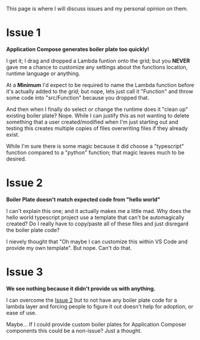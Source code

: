 This page is where I will discuss issues and my personal opinion on them.
# Issue 1
**Application Compose generates boiler plate too quickly!**

I get it; I drag and dropped a Lambda funtion onto the grid; but you **NEVER** gave me a chance to customize any settings about the functions location, runtime language or anything.

At a **Minimum** I'd expect to be required to name the Lambda function before it's actually added to the grid; but nope, lets just call it "Function" and throw some code into "src/Function" because you dropped that.

And then when I finally do select or change the runtime does it "clean up" existing boiler plate? Nope. While I can justify this as not wanting to delete something that a user created/modified when I'm just starting out and testing this creates multiple copies of files overwriting files if they already exist.

While I'm sure there is some magic because it did choose a "typescript" function compared to a "python" function; that magic leaves much to be desired.

# Issue 2
**Boiler Plate doesn't match expected code from "hello world"**

I can't explain this one; and it actually makes me a little mad. Why does the hello world typescript project use a template that can't be automagically created? Do I really have to copy/paste all of these files and just disregard the boiler plate code?

I nievely thought that "Oh maybe I can customize this within VS Code and provide my own template". But nope. Can't do that.

# Issue 3
**We see nothing because it didn't provide us with anything.**

I can overcome the [Issue 2](#issue-2) but to not have any boiler plate code for a lambda layer and forcing people to figure it out doesn't help for adoption, or ease of use.

Maybe... If I could provide custom boiler plates for Application Composer components this could be a non-issue? Just a thought.